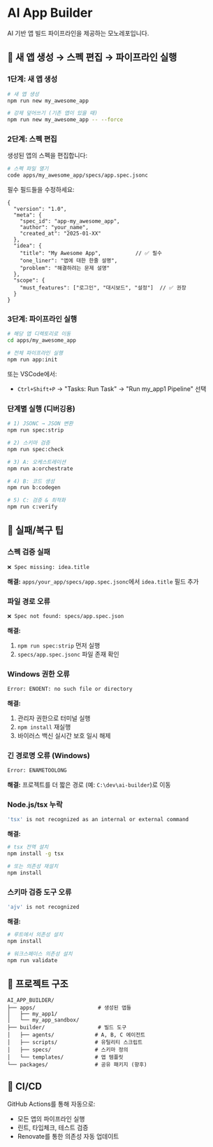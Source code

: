 # AI App Builder

AI 기반 앱 빌드 파이프라인을 제공하는 모노레포입니다.

## 🚀 새 앱 생성 → 스펙 편집 → 파이프라인 실행

### 1단계: 새 앱 생성

```bash
# 새 앱 생성
npm run new my_awesome_app

# 강제 덮어쓰기 (기존 앱이 있을 때)
npm run new my_awesome_app -- --force
```

### 2단계: 스펙 편집

생성된 앱의 스펙을 편집합니다:

```bash
# 스펙 파일 열기
code apps/my_awesome_app/specs/app.spec.jsonc
```

필수 필드들을 수정하세요:

```jsonc
{
  "version": "1.0",
  "meta": { 
    "spec_id": "app-my_awesome_app", 
    "author": "your_name", 
    "created_at": "2025-01-XX" 
  },
  "idea": { 
    "title": "My Awesome App",           // ✅ 필수
    "one_liner": "앱에 대한 한줄 설명", 
    "problem": "해결하려는 문제 설명" 
  },
  "scope": { 
    "must_features": ["로그인", "대시보드", "설정"]  // ✅ 권장
  }
}
```

### 3단계: 파이프라인 실행

```bash
# 해당 앱 디렉토리로 이동
cd apps/my_awesome_app

# 전체 파이프라인 실행
npm run app:init
```

또는 VSCode에서:
- `Ctrl+Shift+P` → "Tasks: Run Task" → "Run my_app1 Pipeline" 선택

### 단계별 실행 (디버깅용)

```bash
# 1) JSONC → JSON 변환
npm run spec:strip

# 2) 스키마 검증
npm run spec:check

# 3) A: 오케스트레이션
npm run a:orchestrate

# 4) B: 코드 생성
npm run b:codegen

# 5) C: 검증 & 최적화
npm run c:verify
```

## 🔧 실패/복구 팁

### 스펙 검증 실패
```bash
❌ Spec missing: idea.title
```
**해결:** `apps/your_app/specs/app.spec.jsonc`에서 `idea.title` 필드 추가

### 파일 경로 오류
```bash
❌ Spec not found: specs/app.spec.json
```
**해결:** 
1. `npm run spec:strip` 먼저 실행
2. `specs/app.spec.jsonc` 파일 존재 확인

### Windows 권한 오류
```bash
Error: ENOENT: no such file or directory
```
**해결:**
1. 관리자 권한으로 터미널 실행
2. `npm install` 재실행
3. 바이러스 백신 실시간 보호 일시 해제

### 긴 경로명 오류 (Windows)
```bash
Error: ENAMETOOLONG
```
**해결:** 프로젝트를 더 짧은 경로 (예: `C:\dev\ai-builder`)로 이동

### Node.js/tsx 누락
```bash
'tsx' is not recognized as an internal or external command
```
**해결:**
```bash
# tsx 전역 설치
npm install -g tsx

# 또는 의존성 재설치
npm install
```

### 스키마 검증 도구 오류
```bash
'ajv' is not recognized
```
**해결:**
```bash
# 루트에서 의존성 설치
npm install

# 워크스페이스 의존성 설치
npm run validate
```

## 📁 프로젝트 구조

```
AI_APP_BUILDER/
├── apps/                    # 생성된 앱들
│   ├── my_app1/
│   └── my_app_sandbox/
├── builder/                 # 빌드 도구
│   ├── agents/             # A, B, C 에이전트
│   ├── scripts/            # 유틸리티 스크립트
│   ├── specs/              # 스키마 정의
│   └── templates/          # 앱 템플릿
└── packages/               # 공유 패키지 (향후)
```

## 🔄 CI/CD

GitHub Actions를 통해 자동으로:
- 모든 앱의 파이프라인 실행
- 린트, 타입체크, 테스트 검증
- Renovate를 통한 의존성 자동 업데이트
